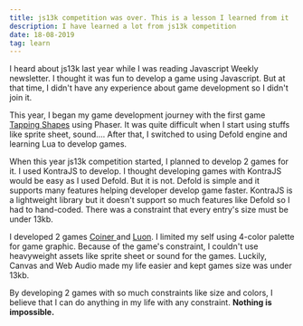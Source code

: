 ```yaml
---
title: js13k competition was over. This is a lesson I learned from it
description: I have learned a lot from js13k competition
date: 18-08-2019
tag: learn
---
```

I heard about js13k last year while I was reading Javascript Weekly newsletter. I thought it was fun to develop a game using Javascript. But at that time, I didn't have any experience about game development so I didn't join it. 

This year, I began my game development journey with the first game [Tapping Shapes](https://tapping-shapes.surge.sh/) using Phaser. It was quite difficult when I start using stuffs like sprite sheet, sound.... After that, I switched to using Defold engine and learning Lua to develop games. 

When this year js13k competition started, I planned to develop 2 games for it. I used KontraJS to develop. I thought developing games with KontraJS would be easy as I used Defold. But it is not. Defold is simple and it supports many features helping developer develop game faster. KontraJS is a lightweight library but it doesn't support so much features like Defold so I had to hand-coded. There was a constraint that every entry's size must be under 13kb.

I developed 2 games [Coiner ](http://js13kgames.com/entries/coiner)and [Luon](http://js13kgames.com/entries/luon). I limited my self using 4-color palette for game graphic. Because of the game's constraint, I couldn't use heavyweight assets like sprite sheet or sound for the games. Luckily, Canvas and Web Audio made my life easier and kept games size was under 13kb. 

By developing 2 games with so much constraints like size and colors, I believe that I can do anything in my life with any constraint. **Nothing is impossible.**
